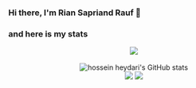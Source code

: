 ### Hi there, I'm Rian Sapriand Rauf 👋

### and here is my stats
<p align="center"><img src="https://www.codewars.com/users/riansapriandrauf/badges/large"/><br /><br />
  <img src="https://github-readme-stats.vercel.app/api?username=riansapriandrauf&show_icons=true&include_all_commits=true&theme=monokai" alt="hossein heydari's GitHub stats" /><br />
  <img src="https://github-readme-streak-stats.herokuapp.com/?user=riansapriandrauf&theme=monokai"/>
  <img src="https://github-readme-stats.vercel.app/api/top-langs/?username=riansapriandrauf&layout=compact&theme=monokai&langs_count=12"/><br />
</p>

<!--
**RianSapriandRauf/RianSapriandRauf** is a ✨ _special_ ✨ repository because its `README.md` (this file) appears on your GitHub profile.

Here are some ideas to get you started:

- 🔭 I’m currently working on ...
- 🌱 I’m currently learning ...
- 👯 I’m looking to collaborate on ...
- 🤔 I’m looking for help with ...
- 💬 Ask me about ...
- 📫 How to reach me: ...
- 😄 Pronouns: ...
- ⚡ Fun fact: ...
-->
